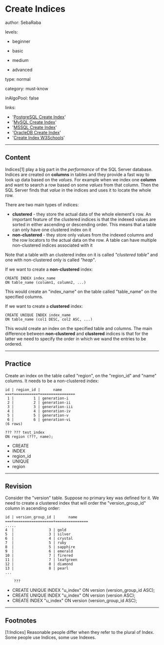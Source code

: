 # Create Indices
author: SebaRaba

levels:

  - beginner

  - basic

  - medium

  - advanced

type: normal

category: must-know

inAlgoPool: false

links:

  - '[PostgreSQL Create Index](https://www.postgresql.org/docs/9.1/static/sql-createindex.html)'
  - '[MySQL Create Index](https://dev.mysql.com/doc/refman/5.7/en/create-index.html)'
  - '[MSSQL Create Index](https://docs.microsoft.com/en-us/sql/t-sql/statements/create-index-transact-sql)'
  - '[OracleDB Create Index](https://docs.oracle.com/cd/B28359_01/server.111/b28310/indexes003.htm#ADMIN11722)'
  - '[Create Index W3Schools](https://www.w3schools.com/sql/sql_create_index.asp)'

---
## Content

Indices[1] play a big part in the *performance* of the SQL Server database. Indices are created on **columns** in tables and they provide a fast way to look up data based on the *values*. For example when we index one **column** and want to search a row based on some *values* from that column. Then the SQL Server finds that *value* in the indices and uses it to locate the whole row.

There are two main types of indices:
- **clustered** - they store the actual data of the whole element's row. An important feature of the clustered indices is that the indexed values are sorted in either ascending or descending order. This means that a table can only have one clustered index on it
- **non-clustered** - they store only values from the indexed columns and the row locators to the actual data on the row. A table can have multiple non-clustered indices associated with it

Note that a table with an clustered index on it is called *"clustered table"* and one with non-clustered only is called *"heap"*.

If we want to create a **non-clustered** index:
```
CREATE INDEX index_name
ON table_name (column1, column2, ...)
```
This would create an "index_name" on the table called "table_name" on the specified columns.


If we want to create a **clustered** index:
```
CREATE UNIQUE INDEX index_name
ON table_name (col1 DESC, col2 ASC, ...)
```
This would create an index on the specified table and columns. The main difference between **non-clustered** and **clustered** indices is that for the latter we need to specify the order in which we wand the entries to be ordered.

---
## Practice

Create an index on the table called "region", on the "region_id" and "name" columns. It needs to be a non-clustered index:
```
id | region_id |      name      
===+===========+================
 1 |         1 | generation-i
 2 |         2 | generation-ii
 3 |         3 | generation-iii
 4 |         4 | generation-iv
 5 |         5 | generation-v
 6 |         6 | generation-vi
(6 rows)

??? ??? test_index
ON region (???, name);

```

* CREATE
* INDEX
* region_id
* UNIQUE
* region


---
## Revision

Consider the "version" table. Suppose no primary key was defined for it. We need to create a clustered index that will order the "version_group_id" column in ascending order:
```
id | version_group_id |      name      
===+==================+===============
.....
4  |                3 | gold
5  |                3 | silver
6  |                4 | crystal
7  |                5 | ruby
8  |                5 | sapphire
9  |                6 | emerald
10 |                7 | firered
11 |                7 | leafgreen
12 |                8 | diamond
13 |                8 | pearl
...

    ???
```

* CREATE UNIQUE INDEX "u_index" ON version (version_group_id ASC);
* CREATE UNIQUE INDEX "u_index" ON version (version ASC);
* CREATE INDEX "u_index" ON version (version_group_id ASC);
---
## Footnotes

[1:Indices]
Reasonable people differ when they refer to the plural of Index. Some people use Indices, some use Indexes.
